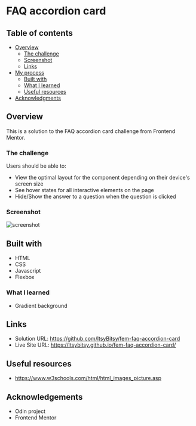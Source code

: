 # FAQ accordion card
 
## Table of contents

- [Overview](#overview)
  - [The challenge](#the-challenge)
  - [Screenshot](#screenshot)
  - [Links](#links)
- [My process](#my-process)
  - [Built with](#built-with)
  - [What I learned](#what-i-learned)
  - [Useful resources](#useful-resources)
- [Acknowledgments](#acknowledgments)

## Overview

This is a solution to the FAQ accordion card challenge from Frontend Mentor.

### The challenge

Users should be able to:

- View the optimal layout for the component depending on their device's screen size
- See hover states for all interactive elements on the page
- Hide/Show the answer to a question when the question is clicked

### Screenshot

![screenshot](https://github.com/ltsyBitsy/fem-faq-accordion-card/blob/main/images/screenshot.jpg)

## Built with

  * HTML
  * CSS
  * Javascript
  * Flexbox

### What I learned

* Gradient background


## Links

* Solution URL: https://github.com/ltsyBitsy/fem-faq-accordion-card
* Live Site URL: https://ltsybitsy.github.io/fem-faq-accordion-card/

## Useful resources

* https://www.w3schools.com/html/html_images_picture.asp

## Acknowledgements

* Odin project
* Frontend Mentor
